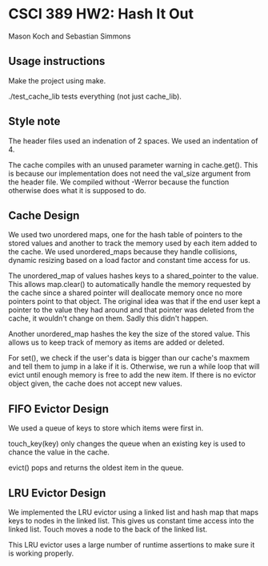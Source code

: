 # CSCI 389 HW2: Hash It Out
Mason Koch and Sebastian Simmons

## Usage instructions

Make the project using make.

./test_cache_lib tests everything (not just cache_lib).

## Style note

The header files used an indenation of 2 spaces. We used an indentation of 4. 

The cache compiles with an unused parameter warning in cache.get(). This is because our implementation does not need the val_size argument from the header file. We compiled without -Werror because the function otherwise does what it is supposed to do.

## Cache Design
We used two unordered maps, one for the hash table of pointers to the stored values and another to track the memory used by each item added to the cache. We used unordered_maps because they handle collisions, dynamic resizing based on a load factor and constant time access for us.

The unordered_map of values hashes keys to a shared_pointer to the value. This allows map.clear() to automatically handle the memory requested by the cache since a shared pointer will deallocate memory once no more pointers point to that object. The original idea was that if the end user kept a pointer to the value they had around and that pointer was deleted from the cache, it wouldn't change on them. Sadly this didn't happen.

Another unordered_map hashes the key the size of the stored value. This allows us to keep track of memory as items are added or deleted.

For set(), we check if the user's data is bigger than our cache's maxmem and tell them to jump in a lake if it is. Otherwise, we run a while loop that will evict until enough memory is free to add the new item. If there is no evictor object given, the cache does not accept new values.

## FIFO Evictor Design
We used a queue of keys to store which items were first in. 

touch_key(key) only changes the queue when an existing key is used to chance the value in the cache.

evict() pops and returns the oldest item in the queue.

## LRU Evictor Design

We implemented the LRU evictor using a linked list and hash map that maps keys to nodes in the linked list. This gives us constant time access into the linked list. Touch moves a node to the back of the linked list.

This LRU evictor uses a large number of runtime assertions to make sure it is working properly.
